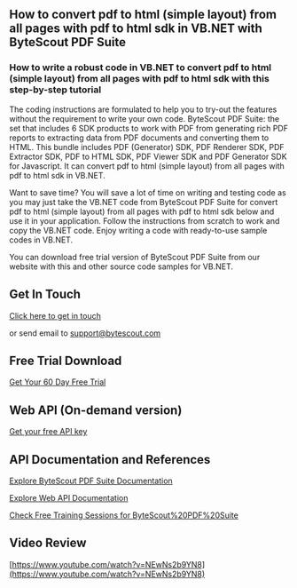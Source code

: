 ## How to convert pdf to html (simple layout) from all pages with pdf to html sdk in VB.NET with ByteScout PDF Suite

### How to write a robust code in VB.NET to convert pdf to html (simple layout) from all pages with pdf to html sdk with this step-by-step tutorial

The coding instructions are formulated to help you to try-out the features without the requirement to write your own code. ByteScout PDF Suite: the set that includes 6 SDK products to work with PDF from generating rich PDF reports to extracting data from PDF documents and converting them to HTML. This bundle includes PDF (Generator) SDK, PDF Renderer SDK, PDF Extractor SDK, PDF to HTML SDK, PDF Viewer SDK and PDF Generator SDK for Javascript. It can convert pdf to html (simple layout) from all pages with pdf to html sdk in VB.NET.

Want to save time? You will save a lot of time on writing and testing code as you may just take the VB.NET code from ByteScout PDF Suite for convert pdf to html (simple layout) from all pages with pdf to html sdk below and use it in your application. Follow the instructions from scratch to work and copy the VB.NET code. Enjoy writing a code with ready-to-use sample codes in VB.NET.

You can download free trial version of ByteScout PDF Suite from our website with this and other source code samples for VB.NET.

## Get In Touch

[Click here to get in touch](https://bytescout.zendesk.com/hc/en-us/requests/new?subject=ByteScout%20PDF%20Suite%20Question)

or send email to [support@bytescout.com](mailto:support@bytescout.com?subject=ByteScout%20PDF%20Suite%20Question) 

## Free Trial Download

[Get Your 60 Day Free Trial](https://bytescout.com/download/web-installer?utm_source=github-readme)

## Web API (On-demand version)

[Get your free API key](https://pdf.co/documentation/api?utm_source=github-readme)

## API Documentation and References

[Explore ByteScout PDF Suite Documentation](https://bytescout.com/documentation/index.html?utm_source=github-readme)

[Explore Web API Documentation](https://pdf.co/documentation/api?utm_source=github-readme)

[Check Free Training Sessions for ByteScout%20PDF%20Suite](https://academy.bytescout.com/)

## Video Review

[https://www.youtube.com/watch?v=NEwNs2b9YN8](https://www.youtube.com/watch?v=NEwNs2b9YN8)